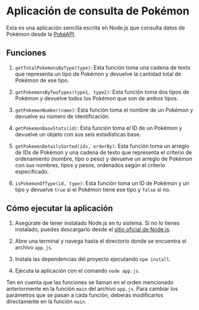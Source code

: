 # Aplicación de consulta de Pokémon

Esta es una aplicación sencilla escrita en Node.js que consulta datos de Pokémon desde la [PokéAPI](https://pokeapi.co/).

## Funciones

1. `getTotalPokemonsByType(type)`: Esta función toma una cadena de texto que representa un tipo de Pokémon y devuelve la cantidad total de Pokémon de ese tipo.

2. `getPokemonsByTwoTypes(type1, type2)`: Esta función toma dos tipos de Pokémon y devuelve todos los Pokémon que son de ambos tipos.

3. `getPokemonNumber(name)`: Esta función toma el nombre de un Pokémon y devuelve su número de identificación.

4. `getPokemonBaseStats(id)`: Esta función toma el ID de un Pokémon y devuelve un objeto con sus seis estadísticas base.

5. `getPokemonDetailsSorted(ids, orderBy)`: Esta función toma un arreglo de IDs de Pokémon y una cadena de texto que representa el criterio de ordenamiento (nombre, tipo o peso) y devuelve un arreglo de Pokémon con sus nombres, tipos y pesos, ordenados según el criterio especificado.

6. `isPokemonOfType(id, type)`: Esta función toma un ID de Pokémon y un tipo y devuelve `true` si el Pokémon tiene ese tipo y `false` si no.

## Cómo ejecutar la aplicación

1. Asegúrate de tener instalado Node.js en tu sistema. Si no lo tienes instalado, puedes descargarlo desde el [sitio oficial de Node.js](https://nodejs.org/).

2. Abre una terminal y navega hasta el directorio donde se encuentra el archivo `app.js`.

3. Instala las dependencias del proyecto ejecutando `npm install`.

4. Ejecuta la aplicación con el comando `node app.js`.

Ten en cuenta que las funciones se llaman en el orden mencionado anteriormente en la función `main` del archivo `app.js`. Para cambiar los parámetros que se pasan a cada función, deberás modificarlos directamente en la función `main`.
